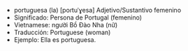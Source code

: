- portuguesa (la)	[poɾtuˈɣesa]	Adjetivo/Sustantivo femenino
- Significado: Persona de Portugal (femenino)
- Vietnamese: người Bồ Đào Nha (nữ)
- Traducción: Portuguese (woman)
- Ejemplo: Ella es portuguesa.